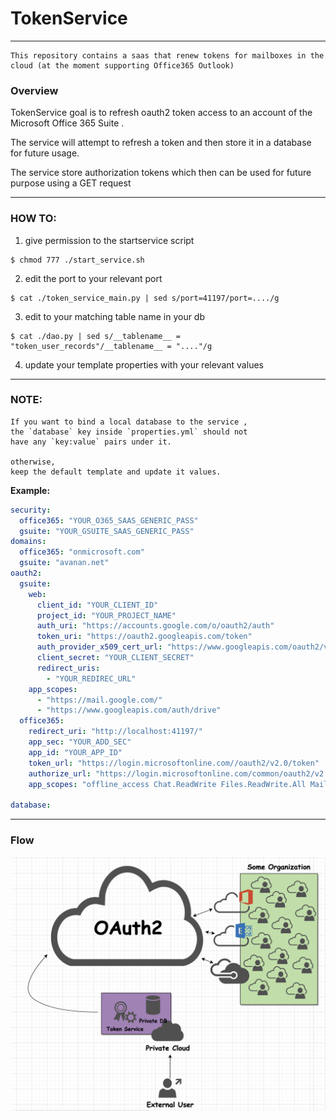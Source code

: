 # TokenService

---
```text
This repository contains a saas that renew tokens for mailboxes in the cloud (at the moment supporting Office365 Outlook) 
```

### Overview 
TokenService goal is to refresh oauth2 token access to an account of the Microsoft Office 365 Suite .

The service will attempt to refresh a token and then store it in a database for future usage.

The service store authorization tokens which then can be used for future purpose using a GET request 

---

### HOW TO:

1. give permission to the startservice script
```shell    
$ chmod 777 ./start_service.sh
```
2. edit the port to your relevant port
```shell
$ cat ./token_service_main.py | sed s/port=41197/port=..../g  
```
3. edit to your matching table name in your db
```shell
$ cat ./dao.py | sed s/__tablename__ = "token_user_records"/__tablename__ = "...."/g
```
4. update your template properties with your relevant values

---
### NOTE: 
```text
If you want to bind a local database to the service , 
the `database` key inside `properties.yml` should not 
have any `key:value` pairs under it. 

otherwise, 
keep the default template and update it values. 
```

<b>Example:</b>
```yaml
security:
  office365: "YOUR_O365_SAAS_GENERIC_PASS"
  gsuite: "YOUR_GSUITE_SAAS_GENERIC_PASS"
domains:
  office365: "onmicrosoft.com"
  gsuite: "avanan.net"
oauth2:
  gsuite:
    web:
      client_id: "YOUR_CLIENT_ID"
      project_id: "YOUR_PROJECT_NAME"
      auth_uri: "https://accounts.google.com/o/oauth2/auth"
      token_uri: "https://oauth2.googleapis.com/token"
      auth_provider_x509_cert_url: "https://www.googleapis.com/oauth2/v1/certs"
      client_secret: "YOUR_CLIENT_SECRET"
      redirect_uris:
        - "YOUR_REDIREC_URL"
    app_scopes:
      - "https://mail.google.com/"
      - "https://www.googleapis.com/auth/drive"
  office365:
    redirect_uri: "http://localhost:41197/"
    app_sec: "YOUR_ADD_SEC"
    app_id: "YOUR_APP_ID"
    token_url: "https://login.microsoftonline.com//oauth2/v2.0/token"
    authorize_url: "https://login.microsoftonline.com/common/oauth2/v2.0/authorize"
    app_scopes: "offline_access Chat.ReadWrite Files.ReadWrite.All Mail.ReadWrite Mail.Send User.Read Sites.Manage.All"

database:


```


--- 
### Flow
![erd flow](erd-flow.png)